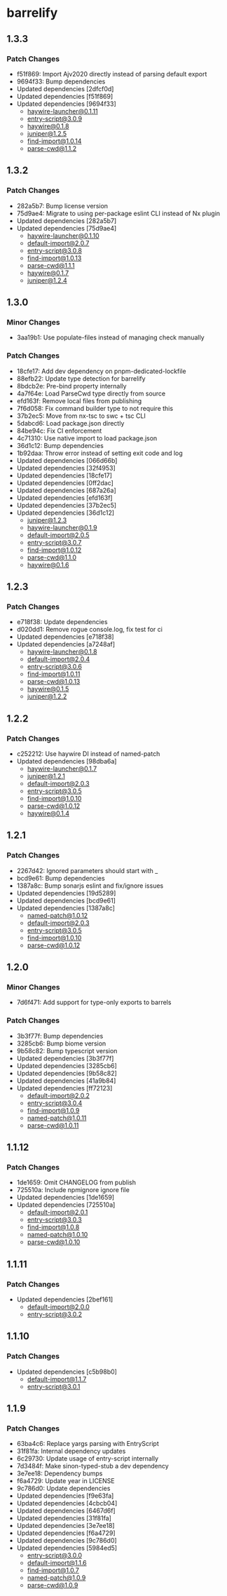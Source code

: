 # barrelify

## 1.3.3

### Patch Changes

- f51f869: Import Ajv2020 directly instead of parsing default export
- 9694f33: Bump dependencies
- Updated dependencies [2dfcf0d]
- Updated dependencies [f51f869]
- Updated dependencies [9694f33]
  - haywire-launcher@0.1.11
  - entry-script@3.0.9
  - haywire@0.1.8
  - juniper@1.2.5
  - find-import@1.0.14
  - parse-cwd@1.1.2

## 1.3.2

### Patch Changes

- 282a5b7: Bump license version
- 75d9ae4: Migrate to using per-package eslint CLI instead of Nx plugin
- Updated dependencies [282a5b7]
- Updated dependencies [75d9ae4]
  - haywire-launcher@0.1.10
  - default-import@2.0.7
  - entry-script@3.0.8
  - find-import@1.0.13
  - parse-cwd@1.1.1
  - haywire@0.1.7
  - juniper@1.2.4

## 1.3.0

### Minor Changes

- 3aa19b1: Use populate-files instead of managing check manually

### Patch Changes

- 18cfe17: Add dev dependency on pnpm-dedicated-lockfile
- 88efb22: Update type detection for barrelify
- 8bdcb2e: Pre-bind property internally
- 4a7f64e: Load ParseCwd type directly from source
- efd163f: Remove local files from publishing
- 7f6d058: Fix command builder type to not require this
- 37b2ec5: Move from nx-tsc to swc + tsc CLI
- 5dabcd6: Load package.json directly
- 84be94c: Fix CI enforcement
- 4c71310: Use native import to load package.json
- 36d1c12: Bump dependencies
- 1b92daa: Throw error instead of setting exit code and log
- Updated dependencies [066d66b]
- Updated dependencies [32f4953]
- Updated dependencies [18cfe17]
- Updated dependencies [0ff2dac]
- Updated dependencies [687a26a]
- Updated dependencies [efd163f]
- Updated dependencies [37b2ec5]
- Updated dependencies [36d1c12]
  - juniper@1.2.3
  - haywire-launcher@0.1.9
  - default-import@2.0.5
  - entry-script@3.0.7
  - find-import@1.0.12
  - parse-cwd@1.1.0
  - haywire@0.1.6

## 1.2.3

### Patch Changes

- e718f38: Update dependencies
- d020dd1: Remove rogue console.log, fix test for ci
- Updated dependencies [e718f38]
- Updated dependencies [a7248af]
  - haywire-launcher@0.1.8
  - default-import@2.0.4
  - entry-script@3.0.6
  - find-import@1.0.11
  - parse-cwd@1.0.13
  - haywire@0.1.5
  - juniper@1.2.2

## 1.2.2

### Patch Changes

- c252212: Use haywire DI instead of named-patch
- Updated dependencies [98dba6a]
  - haywire-launcher@0.1.7
  - juniper@1.2.1
  - default-import@2.0.3
  - entry-script@3.0.5
  - find-import@1.0.10
  - parse-cwd@1.0.12
  - haywire@0.1.4

## 1.2.1

### Patch Changes

- 2267d42: Ignored parameters should start with \_
- bcd9e61: Bump dependencies
- 1387a8c: Bump sonarjs eslint and fix/ignore issues
- Updated dependencies [19d5289]
- Updated dependencies [bcd9e61]
- Updated dependencies [1387a8c]
  - named-patch@1.0.12
  - default-import@2.0.3
  - entry-script@3.0.5
  - find-import@1.0.10
  - parse-cwd@1.0.12

## 1.2.0

### Minor Changes

- 7d6f471: Add support for type-only exports to barrels

### Patch Changes

- 3b3f77f: Bump dependencies
- 3285cb6: Bump biome version
- 9b58c82: Bump typescript version
- Updated dependencies [3b3f77f]
- Updated dependencies [3285cb6]
- Updated dependencies [9b58c82]
- Updated dependencies [41a9b84]
- Updated dependencies [ff72123]
  - default-import@2.0.2
  - entry-script@3.0.4
  - find-import@1.0.9
  - named-patch@1.0.11
  - parse-cwd@1.0.11

## 1.1.12

### Patch Changes

- 1de1659: Omit CHANGELOG from publish
- 725510a: Include npmignore ignore file
- Updated dependencies [1de1659]
- Updated dependencies [725510a]
  - default-import@2.0.1
  - entry-script@3.0.3
  - find-import@1.0.8
  - named-patch@1.0.10
  - parse-cwd@1.0.10

## 1.1.11

### Patch Changes

- Updated dependencies [2bef161]
  - default-import@2.0.0
  - entry-script@3.0.2

## 1.1.10

### Patch Changes

- Updated dependencies [c5b98b0]
  - default-import@1.1.7
  - entry-script@3.0.1

## 1.1.9

### Patch Changes

- 63ba4c6: Replace yargs parsing with EntryScript
- 31f81fa: Internal dependency updates
- 6c29730: Update usage of entry-script internally
- 7d3484f: Make sinon-typed-stub a dev dependency
- 3e7ee18: Dependency bumps
- f6a4729: Update year in LICENSE
- 9c786d0: Update dependencies
- Updated dependencies [f9e63fa]
- Updated dependencies [4cbcb04]
- Updated dependencies [6467d6f]
- Updated dependencies [31f81fa]
- Updated dependencies [3e7ee18]
- Updated dependencies [f6a4729]
- Updated dependencies [9c786d0]
- Updated dependencies [5984ed5]
  - entry-script@3.0.0
  - default-import@1.1.6
  - find-import@1.0.7
  - named-patch@1.0.9
  - parse-cwd@1.0.9
